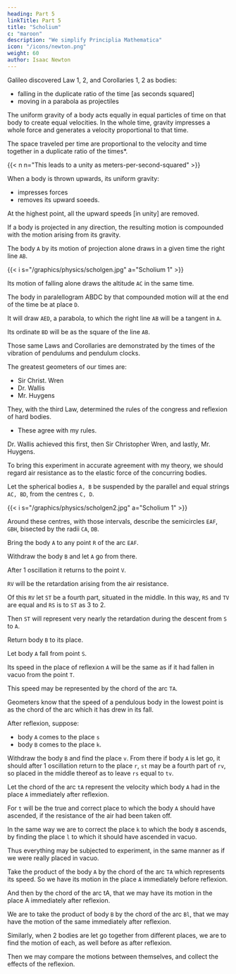 ```yaml
---
heading: Part 5
linkTitle: Part 5
title: "Scholium"
c: "maroon"
description: "We simplify Principlia Mathematica"
icon: "/icons/newton.png"
weight: 60
author: Isaac Newton
---
```



Galileo discovered Law 1, 2, and Corollaries 1, 2 as bodies:
- falling in the duplicate ratio of the time [as seconds squared]
- moving in a parabola as projectiles

The uniform gravity of a body acts equally in equal particles of time on that body to create equal velocities. In the whole time, gravity impresses a whole force and generates a velocity proportional to that time.

The space traveled per time are proportional to the velocity and time together in a duplicate ratio of the times*. 

{{< n n="This leads to a unity as meters-per-second-squared" >}}



When a body is thrown upwards, its uniform gravity:
- impresses forces
- removes its upward soeeds.

 <!-- proportional to the times.  time at the -->

At the highest point, all the upward speeds [in unity] are removed. 

If a body is projected in any direction, the resulting motion is compounded with the motion arising from its gravity. 

The body `A` by its motion of projection alone draws in a given time the right line `AB`.

{{< i s="/graphics/physics/scholgen.jpg" a="Scholium 1" >}}

Its motion of falling alone draws the altitude `AC` in the same time.

The body in paralellogram ABDC by that compounded motion will at the end of the time be at place `D`.



It will draw `AED`, a parabola, to which the right line `AB` will be a tangent in `A`.

Its ordinate `BD` will be as the square of the line `AB`.

Those same Laws and Corollaries are demonstrated by the times of the vibration of pendulums and pendulum clocks. 


The greatest geometers of our times are:
- Sir Christ. Wren
- Dr. Wallis
- Mr. Huygens

They, with the third Law, determined the rules of the congress and reflexion of hard bodies.
- These agree with my rules. 

 <!-- and much about the same time communicated their discoveries to the Royal Society, exactly agreeing among themselves as to those rules.  earlier.  was something more early in the publication; then followed -->

Dr. Wallis achieved this first, then Sir Christopher Wren, and lastly, Mr. Huygens. 

<!-- But Sir Christopher Wren confirmed the truth of the thing before the Royal Society by the experiment of pendulums, which Mr. Mariotte soon after thought fit to explain in a treatise entirely upon that subject.  -->

To bring this experiment in accurate agreement with my theory, we should regard air resistance as to the elastic force of the concurring bodies.

Let the spherical bodies `A, B` be suspended by the parallel and equal strings `AC, BD`, from the centres `C, D`. 

{{< i s="/graphics/physics/scholgen2.jpg" a="Scholium 1" >}}

Around these centres, with those intervals, describe the semicircles `EAF`, `GBH`, bisected by the radii `CA`, `DB`. 

Bring the body `A` to any point `R` of the arc `EAF`.

Withdraw the body `B` and let `A` go from there.

After 1 oscillation it returns to the point `V`.

`RV` will be the retardation arising from the air resistance. 

Of this `RV` let `ST` be a fourth part, situated in the middle. In this way, `RS` and `TV` are equal and `RS` is to `ST` as 3 to 2.

Then  `ST` will represent very nearly the retardation during the descent from `S` to `A`. 

Return body `B` to its place.

Let body `A` fall from point `S`.

Its speed in the place of reflexion `A` will be the same as if it had fallen in vacuo from the point `T`. 


This speed may be represented by the chord of the arc `TA`.

Geometers know that the speed of a pendulous body in the lowest point is as the chord of the arc which it has drew in its fall. 

After reflexion, suppose:
- body `A` comes to the place `s`
- body `B` comes to the place `k`. 

Withdraw the body `B` and find the place `v`. From there if body `A` is let go, it should after 1 oscillation return to the place `r`, `st` may be a fourth part of `rv`, so placed in the middle thereof as to leave `rs` equal to `tv`.

Let the chord of the arc `tA` represent the velocity which body `A` had in the place `A` immediately after reflexion. 

For `t` will be the true and correct place to which the body `A` should have ascended, if the resistance of the air had been taken off. 

In the same way we are to correct the place `k` to which the body `B` ascends, by finding the place `l` to which it should have ascended in vacuo.

Thus everything may be subjected to experiment, in the same manner as if we were really placed in vacuo. 

Take the product of the body `A` by the chord of the arc `TA` which represents its speed. So we have its motion in the place `A` immediately before reflexion.

And then by the chord of the arc tA, that we may have its motion in the place A immediately after reflexion. 

We are to take the product of body `B` by the chord of the arc `Bl`, that we may have the motion of the same immediately after reflexion.

Similarly, when 2 bodies are let go together from different places, we are to find the motion of each, as well before as after reflexion. 

Then we may compare the motions between themselves, and collect the effects of the reflexion.

